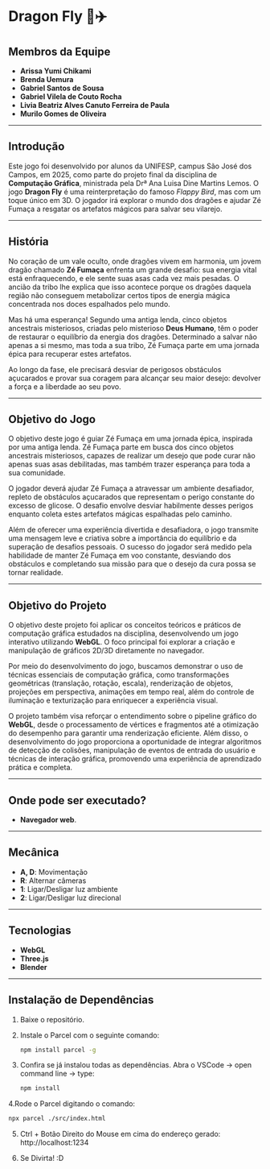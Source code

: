 # Dragon Fly 🐉✈️

## Membros da Equipe
- **Arissa Yumi Chikami**
- **Brenda Uemura**
- **Gabriel Santos de Sousa**
- **Gabriel Vilela de Couto Rocha**
- **Livia Beatriz Alves Canuto Ferreira de Paula**
- **Murilo Gomes de Oliveira**

---

## Introdução
Este jogo foi desenvolvido por alunos da UNIFESP, campus São José dos Campos, em 2025, como parte do projeto final da disciplina de **Computação Gráfica**, ministrada pela Drª Ana Luisa Dine Martins Lemos. O jogo **Dragon Fly** é uma reinterpretação do famoso *Flappy Bird*, mas com um toque único em 3D. O jogador irá explorar o mundo dos dragões e ajudar Zé Fumaça a resgatar os artefatos mágicos para salvar seu vilarejo.

---

## História
No coração de um vale oculto, onde dragões vivem em harmonia, um jovem dragão chamado **Zé Fumaça** enfrenta um grande desafio: sua energia vital está enfraquecendo, e ele sente suas asas cada vez mais pesadas. O ancião da tribo lhe explica que isso acontece porque os dragões daquela região não conseguem metabolizar certos tipos de energia mágica concentrada nos doces espalhados pelo mundo.

Mas há uma esperança! Segundo uma antiga lenda, cinco objetos ancestrais misteriosos, criadas pelo misterioso **Deus Humano**, têm o poder de restaurar o equilíbrio da energia dos dragões. Determinado a salvar não apenas a si mesmo, mas toda a sua tribo, Zé Fumaça parte em uma jornada épica para recuperar estes artefatos.

Ao longo da fase, ele precisará desviar de perigosos obstáculos açucarados e provar sua coragem para alcançar seu maior desejo: devolver a força e a liberdade ao seu povo.

---

## Objetivo do Jogo
O objetivo deste jogo é guiar Zé Fumaça em uma jornada épica, inspirada por uma antiga lenda. Zé Fumaça parte em busca dos cinco objetos ancestrais misteriosos, capazes de realizar um desejo que pode curar não apenas suas asas debilitadas, mas também trazer esperança para toda a sua comunidade.

O jogador deverá ajudar Zé Fumaça a atravessar um ambiente desafiador, repleto de obstáculos açucarados que representam o perigo constante do excesso de glicose. O desafio envolve desviar habilmente desses perigos enquanto coleta estes artefatos mágicas espalhadas pelo caminho. 

Além de oferecer uma experiência divertida e desafiadora, o jogo transmite uma mensagem leve e criativa sobre a importância do equilíbrio e da superação de desafios pessoais. O sucesso do jogador será medido pela habilidade de manter Zé Fumaça em voo constante, desviando dos obstáculos e completando sua missão para que o desejo da cura possa se tornar realidade.

---

## Objetivo do Projeto
O objetivo deste projeto foi aplicar os conceitos teóricos e práticos de computação gráfica estudados na disciplina, desenvolvendo um jogo interativo utilizando **WebGL**. O foco principal foi explorar a criação e manipulação de gráficos 2D/3D diretamente no navegador.

Por meio do desenvolvimento do jogo, buscamos demonstrar o uso de técnicas essenciais de computação gráfica, como transformações geométricas (translação, rotação, escala), renderização de objetos, projeções em perspectiva, animações em tempo real, além do controle de iluminação e texturização para enriquecer a experiência visual.

O projeto também visa reforçar o entendimento sobre o pipeline gráfico do **WebGL**, desde o processamento de vértices e fragmentos até a otimização do desempenho para garantir uma renderização eficiente. Além disso, o desenvolvimento do jogo proporciona a oportunidade de integrar algoritmos de detecção de colisões, manipulação de eventos de entrada do usuário e técnicas de interação gráfica, promovendo uma experiência de aprendizado prática e completa.

---

## Onde pode ser executado?
- **Navegador web**.

---

## Mecânica
- **A, D**: Movimentação
- **R**: Alternar câmeras
- **1**: Ligar/Desligar luz ambiente
- **2**: Ligar/Desligar luz direcional

---

## Tecnologias
- **WebGL**
- **Three.js**
- **Blender**

---

## Instalação de Dependências

1. Baixe o repositório.

2. Instale o Parcel com o seguinte comando:
   ```bash
   npm install parcel -g

3. Confira se já instalou todas as dependências. Abra o VSCode -> open command line -> type:
   ```bash
   npm install

4.Rode o Parcel digitando o comando:
   ```bash
   npx parcel ./src/index.html
   ```

5. Ctrl + Botão Direito do Mouse em cima do endereço gerado:
http://localhost:1234

6. Se Divirta! :D
